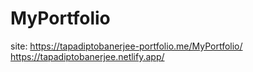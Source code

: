 # MyPortfolio
site: https://tapadiptobanerjee-portfolio.me/MyPortfolio/
https://tapadiptobanerjee.netlify.app/

